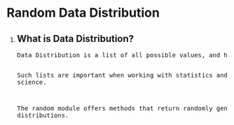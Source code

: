 # Random Data Distribution
<!DOCTYPE html>
<html>
<body>
    <ol>
        <li>
            <h2>What is Data Distribution?</h2>
            <pre>
Data Distribution is a list of all possible values, and how often each value occurs.

Such lists are important when working with statistics and data science.

The random module offers methods that return randomly generated data distributions.
            </pre>
        </li>
    </ol>
</body>
</html>